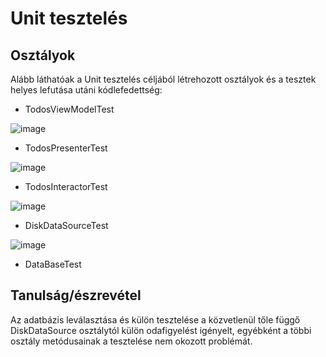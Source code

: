 # Unit tesztelés

## Osztályok

Alább láthatóak a Unit tesztelés céljából létrehozott osztályok és a tesztek helyes lefutása utáni kódlefedettség:
- TodosViewModelTest

![image](https://user-images.githubusercontent.com/47916183/118395494-fd64aa00-b64a-11eb-92de-4fd474749a16.png)

- TodosPresenterTest

![image](https://user-images.githubusercontent.com/47916183/118395541-40bf1880-b64b-11eb-8732-1411eb5e82f0.png)

- TodosInteractorTest

![image](https://user-images.githubusercontent.com/47916183/118395600-87147780-b64b-11eb-9e4f-c73dfc2e6090.png)

- DiskDataSourceTest

![image](https://user-images.githubusercontent.com/47916183/118395640-bcb96080-b64b-11eb-961d-d2949c15211a.png)

- DataBaseTest

## Tanulság/észrevétel

Az adatbázis leválasztása és külön tesztelése a közvetlenül tőle függő DiskDataSource osztálytól külön odafigyelést igényelt, egyébként a többi osztály metódusainak a tesztelése nem okozott problémát.

